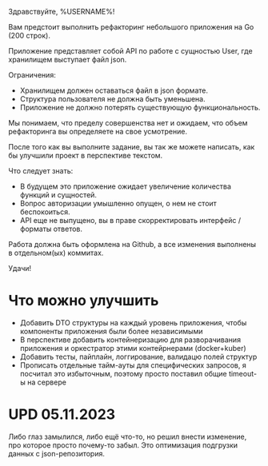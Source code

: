 Здравствуйте, %USERNAME%!

Вам предстоит выполнить рефакторинг небольшого приложения на Go (200 строк).

Приложение представляет собой API по работе с сущностью User, где хранилищем выступает файл json.

Ограничения:
- Хранилищем должен оставаться файл в json формате.
- Структура пользователя не должна быть уменьшена.
- Приложение не должно потерять существующую функциональность. 

Мы понимаем, что пределу совершенства нет и ожидаем, что объем рефакторинга вы определяете на свое усмотрение.  

После того как вы выполните задание, вы так же можете написать, как бы улучшили проект в перспективе текстом.

Что следует знать:
- В будущем это приложение ожидает увеличение количества функций и сущностей. 
- Вопрос авторизации умышленно опущен, о нем не стоит беспокоиться.
- API еще не выпущено, вы в праве скорректировать интерфейс / форматы ответов.

Работа должна быть оформлена на Github, а все изменения выполнены в отдельном(ых) коммитах.

Удачи!

# Что можно улучшить
- Добавить DTO структуры на каждый уровень приложения, чтобы компоненты приложения были более независимыми
- В перспективе добавить контейнеризацию для разворачивания приложения и оркестратор этими контейрнерами (docker+kuber)
- Добавить тесты, пайплайн, логгирование, валидацю полей структур
- Прописать отдельные тайм-ауты для специфических запросов, я посчитал это избыточным, поэтому просто поставил общие timeout-ы на сервере

# UPD 05.11.2023
Либо глаз замылился, либо ещё что-то, но решил внести изменение, про которое просто почему-то забыл. Это оптимизация подгрузки данных с json-репозитория.
